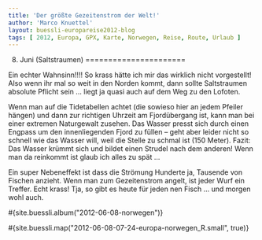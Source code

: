 ```yaml
---
title: 'Der größte Gezeitenstrom der Welt!'
author: 'Marco Knuettel'
layout: buessli-europareise2012-blog
tags: [ 2012, Europa, GPX, Karte, Norwegen, Reise, Route, Urlaub ]
---
```

8. Juni (Saltstraumen)
======================

Ein echter Wahnsinn!!!! So krass hätte ich mir das wirklich nicht vorgestellt! Also wenn ihr mal so 
weit in den Norden kommt, dann sollte Saltstraumen absolute Pflicht sein ... liegt ja quasi auch auf 
dem Weg zu den Lofoten.

Wenn man auf die Tidetabellen achtet (die sowieso hier an jedem Pfeiler hängen) und dann zur richtigen 
Uhrzeit am Fjordübergang ist, kann man bei einer extremen Naturgewalt zusehen. Das Wasser presst sich 
durch einen Engpass um den innenliegenden Fjord zu füllen – geht aber leider nicht so schnell wie das 
Wasser will, weil die Stelle zu schmal ist (150 Meter). Fazit: Das Wasser krümmt sich und bildet einen 
Strudel nach dem anderen! Wenn man da reinkommt ist glaub ich alles zu spät ...

Ein super Nebeneffekt ist dass die Strömung Hunderte ja, Tausende von Fischen anzieht. Wenn man zum 
Gezeitenstrom angelt, ist jeder Wurf ein Treffer. Echt krass! Tja, so gibt es heute für jeden nen 
Fisch ... und morgen wohl auch.

#{site.buessli.album("2012-06-08-norwegen")}

#{site.buessli.map("2012-06-08-07-24-europa-norwegen_R.small", true)}
